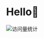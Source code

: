 # Hello🙋

<!-- profile logo 个人资料徽标 -->
  <div>
    <!-- visitor -->
    <img src="https://komarev.com/ghpvc/?username=hellolst&label=PROFILE+VIEWS&color=green&style=flat"&abbreviated=true alt="访问量统计" />&emsp;
  </div>


